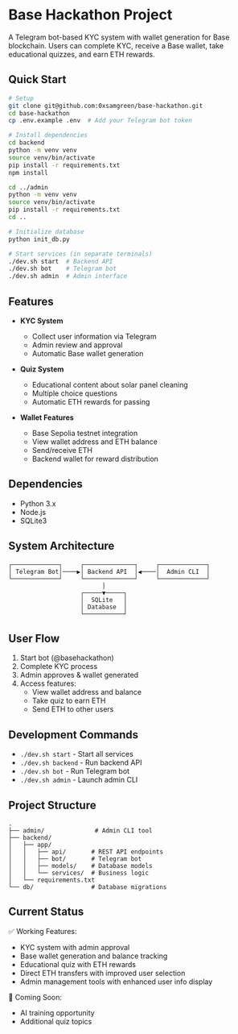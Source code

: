 # Base Hackathon Project

A Telegram bot-based KYC system with wallet generation for Base blockchain. Users can complete KYC, receive a Base wallet, take educational quizzes, and earn ETH rewards.

## Quick Start

```bash
# Setup
git clone git@github.com:0xsamgreen/base-hackathon.git
cd base-hackathon
cp .env.example .env  # Add your Telegram bot token

# Install dependencies
cd backend
python -m venv venv
source venv/bin/activate
pip install -r requirements.txt
npm install

cd ../admin
python -m venv venv
source venv/bin/activate
pip install -r requirements.txt
cd ..

# Initialize database
python init_db.py

# Start services (in separate terminals)
./dev.sh start  # Backend API
./dev.sh bot    # Telegram bot
./dev.sh admin  # Admin interface
```

## Features

- **KYC System**
  - Collect user information via Telegram
  - Admin review and approval
  - Automatic Base wallet generation

- **Quiz System**
  - Educational content about solar panel cleaning
  - Multiple choice questions
  - Automatic ETH rewards for passing

- **Wallet Features**
  - Base Sepolia testnet integration
  - View wallet address and ETH balance
  - Send/receive ETH
  - Backend wallet for reward distribution

## Dependencies

- Python 3.x
- Node.js
- SQLite3

## System Architecture

```
┌─────────────┐     ┌──────────────┐     ┌─────────────┐
│ Telegram Bot│────▶│ Backend API  │◀────│  Admin CLI  │
└─────────────┘     └──────────────┘     └─────────────┘
                          │
                    ┌─────▼─────┐
                    │  SQLite   │
                    │ Database  │
                    └───────────┘
```

## User Flow

1. Start bot (@basehackathon)
2. Complete KYC process
3. Admin approves & wallet generated
4. Access features:
   - View wallet address and balance
   - Take quiz to earn ETH
   - Send ETH to other users

## Development Commands

- `./dev.sh start` - Start all services
- `./dev.sh backend` - Run backend API
- `./dev.sh bot` - Run Telegram bot
- `./dev.sh admin` - Launch admin CLI

## Project Structure

```
.
├── admin/              # Admin CLI tool
├── backend/
│   ├── app/
│   │   ├── api/       # REST API endpoints
│   │   ├── bot/       # Telegram bot
│   │   ├── models/    # Database models
│   │   └── services/  # Business logic
│   └── requirements.txt
└── db/                # Database migrations
```

## Current Status

✅ Working Features:
- KYC system with admin approval
- Base wallet generation and balance tracking
- Educational quiz with ETH rewards
- Direct ETH transfers with improved user selection
- Admin management tools with enhanced user info display

🚧 Coming Soon:
- AI training opportunity
- Additional quiz topics
